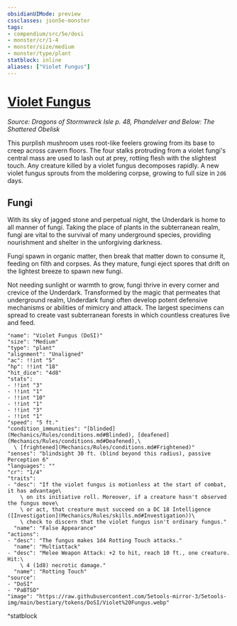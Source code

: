```yaml
---
obsidianUIMode: preview
cssclasses: json5e-monster
tags:
- compendium/src/5e/dosi
- monster/cr/1-4
- monster/size/medium
- monster/type/plant
statblock: inline
aliases: ["Violet Fungus"]
---
```

# [Violet Fungus](Mechanics\bestiary\plant/violet-fungus-dosi.md)
*Source: Dragons of Stormwreck Isle p. 48, Phandelver and Below: The Shattered Obelisk*  

This purplish mushroom uses root-like feelers growing from its base to creep across cavern floors. The four stalks protruding from a violet fungi's central mass are used to lash out at prey, rotting flesh with the slightest touch. Any creature killed by a violet fungus decomposes rapidly. A new violet fungus sprouts from the moldering corpse, growing to full size in `2d6` days.

## Fungi

With its sky of jagged stone and perpetual night, the Underdark is home to all manner of fungi. Taking the place of plants in the subterranean realm, fungi are vital to the survival of many underground species, providing nourishment and shelter in the unforgiving darkness.

Fungi spawn in organic matter, then break that matter down to consume it, feeding on filth and corpses. As they mature, fungi eject spores that drift on the lightest breeze to spawn new fungi.

Not needing sunlight or warmth to grow, fungi thrive in every corner and crevice of the Underdark. Transformed by the magic that permeates that underground realm, Underdark fungi often develop potent defensive mechanisms or abilities of mimicry and attack. The largest specimens can spread to create vast subterranean forests in which countless creatures live and feed.

```statblock
"name": "Violet Fungus (DoSI)"
"size": "Medium"
"type": "plant"
"alignment": "Unaligned"
"ac": !!int "5"
"hp": !!int "18"
"hit_dice": "4d8"
"stats":
- !!int "3"
- !!int "1"
- !!int "10"
- !!int "1"
- !!int "3"
- !!int "1"
"speed": "5 ft."
"condition_immunities": "[blinded](Mechanics/Rules/conditions.md#Blinded), [deafened](Mechanics/Rules/conditions.md#Deafened),\
  \ [frightened](Mechanics/Rules/conditions.md#Frightened)"
"senses": "blindsight 30 ft. (blind beyond this radius), passive Perception 6"
"languages": ""
"cr": "1/4"
"traits":
- "desc": "If the violet fungus is motionless at the start of combat, it has advantage\
    \ on its initiative roll. Moreover, if a creature hasn't observed the fungus move\
    \ or act, that creature must succeed on a DC 18 Intelligence ([Investigation](Mechanics/Rules/skills.md#Investigation))\
    \ check to discern that the violet fungus isn't ordinary fungus."
  "name": "False Appearance"
"actions":
- "desc": "The fungus makes 1d4 Rotting Touch attacks."
  "name": "Multiattack"
- "desc": "Melee Weapon Attack: +2 to hit, reach 10 ft., one creature. Hit:\
    \ 4 (1d8) necrotic damage."
  "name": "Rotting Touch"
"source":
- "DoSI"
- "PaBTSO"
"image": "https://raw.githubusercontent.com/5etools-mirror-3/5etools-img/main/bestiary/tokens/DoSI/Violet%20Fungus.webp"
```
^statblock